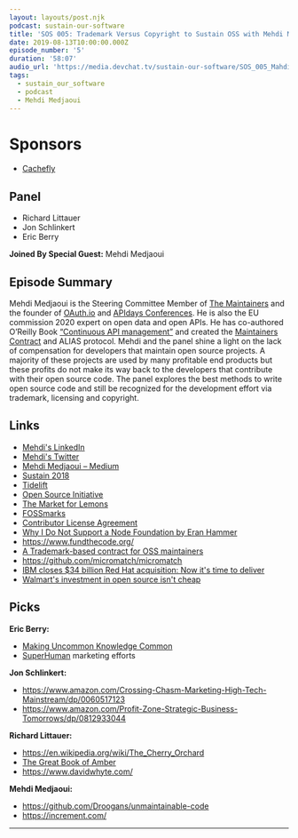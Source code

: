 ```yaml
---
layout: layouts/post.njk
podcast: sustain-our-software
title: 'SOS 005: Trademark Versus Copyright to Sustain OSS with Mehdi Medjaoui'
date: 2019-08-13T10:00:00.000Z
episode_number: '5'
duration: '58:07'
audio_url: 'https://media.devchat.tv/sustain-our-software/SOS_005_Mahdi_Medjaoui.mp3'
tags:
  - sustain_our_software
  - podcast
  - Mehdi Medjaoui
---
```

# Sponsors

* [Cachefly](https://www.cachefly.com/)

## Panel

* Richard Littauer
* Jon Schlinkert 
* Eric Berry

**Joined By Special Guest:** Mehdi Medjaoui

## Episode Summary

Mehdi Medjaoui is the Steering Committee Member of [The Maintainers](themaintainers.org/) and the founder of [OAuth.io](https://oauth.io/) and [APIdays Conferences](https://www.apidays.co/). He is also the EU commission 2020 expert on open data and open APIs. He has co-authored  O’Reilly Book [“Continuous API management”](https://www.amazon.com/Continuous-API-Management-Decisions-Landscape/dp/1492043559) and created the [Maintainers Contract](https://framagit.org/inno3/tm-contract-for-oss-maintainers/blob/master/tm-maintainers-contract.md) and ALIAS protocol. Mehdi and the panel shine a light on the lack of compensation for developers that maintain open source projects. A majority of these projects are used by many profitable end products but these profits do not make its way back to the developers that contribute with their open source code. The panel explores the best methods to write open source code and still be recognized for the development effort via trademark, licensing and copyright.

## Links

* [Mehdi's LinkedIn](https://www.linkedin.com/in/mehdimedjaoui/en)
* [Mehdi's Twitter](https://twitter.com/medjawii?lang=en)
* [Mehdi Medjaoui – Medium](https://medium.com/@medjawii)
* [Sustain 2018](https://sustainoss.org/) 
* [Tidelift](https://tidelift.com/)
* [Open Source Initiative](https://opensource.org/osd)
* [The Market for Lemons](https://en.wikipedia.org/wiki/The_Market_for_Lemons)
* [FOSSmarks](http://fossmarks.org/)
* [Contributor License Agreement](https://en.wikipedia.org/wiki/Contributor_License_Agreement)
* [Why I Do Not Support a Node Foundation by Eran Hammer](https://hueniverse.com/why-i-do-not-support-a-node-foundation-a9cc00e1e677)
* <https://www.fundthecode.org/>
* [A Trademark-based contract for OSS maintainers](https://framagit.org/inno3/tm-contract-for-oss-maintainers/tree/master)
* <https://github.com/micromatch/micromatch>
* [IBM closes $34 billion Red Hat acquisition: Now it's time to deliver](https://www.zdnet.com/article/ibm-closes-34-billion-red-hat-acquisition-now-its-time-to-deliver/)
* [Walmart's investment in open source isn't cheap](https://www.infoworld.com/article/2608897/walmart-s-investment-in-open-source-isn-t-cheap.html)

## Picks

**Eric Berry:**

* [Making Uncommon Knowledge Common](https://kwokchain.com/2019/04/09/making-uncommon-knowledge-common/)
* [SuperHuman](https://superhuman.com/) marketing efforts

**Jon Schlinkert:**

* https://www.amazon.com/Crossing-Chasm-Marketing-High-Tech-Mainstream/dp/0060517123
* https://www.amazon.com/Profit-Zone-Strategic-Business-Tomorrows/dp/0812933044

**Richard Littauer:**

* <https://en.wikipedia.org/wiki/The_Cherry_Orchard>
* [The Great Book of Amber](https://www.amazon.com/Great-Book-Amber-Complete-Chronicles/dp/0380809060)
* <https://www.davidwhyte.com/>

**Mehdi Medjaoui:**

* <https://github.com/Droogans/unmaintainable-code>
* <https://increment.com/>

- - -
